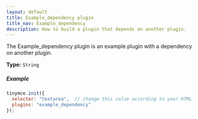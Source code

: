 ```yaml
---
layout: default
title: Example_dependency plugin
title_nav: Example_dependency
description: How to build a plugin that depends on another plugin.
---
```


The Example_dependency plugin is an example plugin with a dependency on another plugin.

**Type:** `String`

##### Example

```js
tinymce.init({
  selector: "textarea",  // change this value according to your HTML
  plugins: "example_dependency"
});
```
